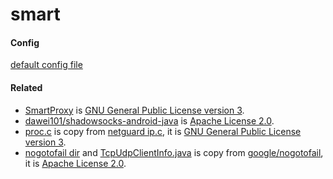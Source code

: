 # smart

#### Config

[default config file](https://gist.githubusercontent.com/FlowerWrong/bccee4d63a6f0542523074f2ae184094/raw/smart-config.txt)

#### Related

* [SmartProxy](https://github.com/oldman1977/SmartProxy) is [GNU General Public License version 3](https://www.gnu.org/licenses/gpl.txt).
* [dawei101/shadowsocks-android-java](https://github.com/dawei101/shadowsocks-android-java) is [Apache License 2.0](http://www.apache.org/licenses/LICENSE-2.0).
* [proc.c](https://github.com/FlowerWrong/smart/blob/master/app/src/main/cpp/proc.c#L1-L256) is copy from [netguard ip.c](https://github.com/M66B/NetGuard/blob/master/app/src/main/jni/netguard/ip.c), it is [GNU General Public License version 3](https://www.gnu.org/licenses/gpl.txt).
* [nogotofail dir](https://github.com/FlowerWrong/smart/blob/master/app/src/main/java/flowerwrong/github/com/smart/nogotofail/) and [TcpUdpClientInfo.java](https://github.com/FlowerWrong/smart/blob/master/app/src/main/java/flowerwrong/github/com/smart/net/TcpUdpClientInfo.java) is copy from [google/nogotofail](https://github.com/google/nogotofail), it is [Apache License 2.0](http://www.apache.org/licenses/LICENSE-2.0).

